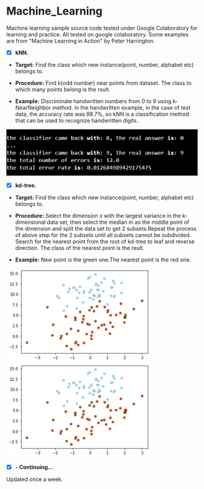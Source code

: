 # Machine_Learning
Machine learning sample source code tested under Google Colaboratory for learning and practice. All tested on google colaboratory. Some examples are from "Machine Learning in Action" by Peter Harrington.
 
 - [x] **kNN.** 

  - **Target:** Find the class which new instance(point, number, alphabet etc) belongs to. 

  - **Procedure:** Find k(odd number) near points from dataset. The class to which many points belong is the rsult.

  - **Example:** Discriminate handwritten numbers from 0 to 9 using k-NearNeighbor method. In the handwritten example, in the case of test data, the accuracy rate was 98.7%, so kNN is a classification method that can be used to recognize handwritten digits.

![alt text](https://github.com/soarbear/Machine_Learning/blob/master/kNN/result_kNN.jpg)


 - [x] **kd-tree.** 

  - **Target:** Find the class which new instance(point, number, alphabet etc) belongs to. 

  - **Procedure:** Select the dimension x with the largest variance in the k-dimensional data set, then select the median m as the middle point of the dimension and split the data set to get 2 subsets.Repeat the process of above step for the 2 subsets until all subsets cannot be subdivided. Search for the nearest point from the root of kd-tree to leaf and reverse direction. The class of the nearest point is the reult.
 
  - **Example:** New point is the green one.The nearest point is the red one.

![alt text](https://github.com/soarbear/Machine_Learning/blob/master/kd_tree/kd_tree_newPoint.png)
![alt text](https://github.com/soarbear/Machine_Learning/blob/master/kd_tree/kd_tree_findNearestPoint.png)

 - [x] **- Continuing...** 
 
 Updated once a week.
